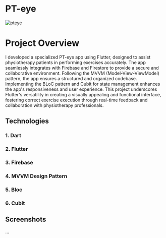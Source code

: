 # PT-eye
![pteye](https://github.com/MohamedEzzat5/pteye/assets/93782990/a424c842-2783-47a1-9987-47bd3b98a6bc)


# Project Overview
I developed a specialized PT-eye app using Flutter, designed to assist physiotherapy patients in performing exercises accurately. The app seamlessly integrates with Firebase and Firestore to provide a secure and collaborative environment. Following the MVVM (Model-View-ViewModel) pattern, the app ensures a structured and organized codebase. Implementing the BLoC pattern and Cubit for state management enhances the app's responsiveness and user experience. This project underscores Flutter's versatility in creating a visually appealing and functional interface, fostering correct exercise execution through real-time feedback and collaboration with physiotherapy professionals.

## Technologies
### 1. Dart
### 2. Flutter
### 3. Firebase
### 4. MVVM Design Pattern
### 5. Bloc
### 6. Cubit
## Screenshots
...











 

